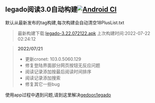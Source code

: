 ## legado阅读3.0自动构建[![Android CI](https://github.com/10bits/gedoor-Build/workflows/Android%20CI/badge.svg)](https://github.com/10bits/gedoor-Build/actions)

默认从最新发布的tag构建,每次构建会自动清空18PlusList.txt

> 最新构建下载:[legado-3.22.072122.apk](https://github.com/xianum/gedoor-Build/releases/download/legado-3.22.072122/legado-3.22.072122.apk) 上次构建时间:2022-07-22 02:24:12
<!--start-->
> **2022/07/21**
> 
> * 更新cronet: 103.0.5060.129
> * 修复登陆界面部分网页按钮无反应问题
> * 阅读记录添加按最后阅读时间排序
> * 阅读记录添加搜索
> * 修复其它一些bug
<!--end-->
  
使用app过程中遇到问题,请到这里解决[gedoor/legado](https://github.com/gedoor/legado/issues)

